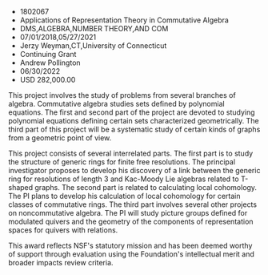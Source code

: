 
* 1802067
* Applications of Representation Theory in Commutative Algebra
* DMS,ALGEBRA,NUMBER THEORY,AND COM
* 07/01/2018,05/27/2021
* Jerzy Weyman,CT,University of Connecticut
* Continuing Grant
* Andrew Pollington
* 06/30/2022
* USD 282,000.00

This project involves the study of problems from several branches of algebra.
Commutative algebra studies sets defined by polynomial equations. The first and
second part of the project are devoted to studying polynomial equations defining
certain sets characterized geometrically. The third part of this project will be
a systematic study of certain kinds of graphs from a geometric point of view.

This project consists of several interrelated parts. The first part is to study
the structure of generic rings for finite free resolutions. The principal
investigator proposes to develop his discovery of a link between the generic
ring for resolutions of length 3 and Kac-Moody Lie algebras related to T-shaped
graphs. The second part is related to calculating local cohomology. The PI plans
to develop his calculation of local cohomology for certain classes of
commutative rings. The third part involves several other projects on
noncommutative algebra. The PI will study picture groups defined for modulated
quivers and the geometry of the components of representation spaces for quivers
with relations.

This award reflects NSF's statutory mission and has been deemed worthy of
support through evaluation using the Foundation's intellectual merit and broader
impacts review criteria.
